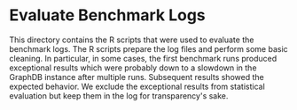 # Evaluate Benchmark Logs

This directory contains the R scripts that were used to evaluate the benchmark logs. The R scripts prepare the log files and perform some basic cleaning. In particular, in some cases, the first benchmark runs produced exceptional results which were probably down to a slowdown in the GraphDB instance after multiple runs. Subsequent results showed the expected behavior. We exclude the exceptional results from statistical evaluation but keep them in the log for transparency's sake.
